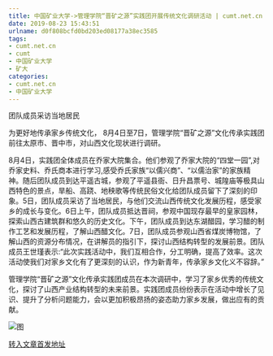 ```yaml
---
title: 中国矿业大学->管理学院“晋矿之源”实践团开展传统文化调研活动 | cumt.net.cn
date: 2019-08-23 15:43:51
urlname: d0f808bcfd0bd203ed08177a38ec3585
tags: 
- cumt.net.cn
- cumt
- 中国矿业大学
- 矿大
categories:
- cumt.net.cn
- 中国矿业大学
---
```



团队成员采访当地居民

为更好地传承家乡传统文化， 8月4日至7日，管理学院“晋矿之源”文化传承实践团前往太原市、晋中市，对山西文化现状进行调研。

8月4日，实践团全体成员在乔家大院集合。他们参观了乔家大院的“四堂一园”,对乔家史料、乔氏商本进行学习,感受乔氏家族“以儒兴商”、“以儒治家”的家族精神。随后团队成员到达平遥古城，参观了平遥县衙、日升昌票号、城隍庙等极具山西特色的景点，旱船、高跷、地秧歌等传统民俗文化给团队成员留下了深刻的印象。5日，团队成员采访了当地居民，与他们交流山西传统文化发展历程，感受家乡的成长与变化。6日上午，团队成员抵达晋祠，参观中国现存最早的皇家园林，探索山西古建筑群和悠久的历史文化。下午，团队成员到达东湖醋园，学习醋的制作工艺和发展历程，了解山西醋文化。7日，团队成员参观山西省煤炭博物馆，了解山西的资源分布情况，在讲解员的指引下，探讨山西结构转型的发展前景。团队成员王世瑾表示:“此次实践活动中，我们互相合作，分工明确，提高了效率。这次活动使我们对家乡文化有了更深刻的认识，作为新青年，传承家乡文化义不容辞。”

管理学院“晋矿之源”文化传承实践团成员在本次调研中，学习了家乡优秀的传统文化，探讨了山西产业结构转型的未来前景。实践团成员纷纷表示在活动中增长了见识、提升了分析问题能力，会以更加积极昂扬的姿态助力家乡发展，做出应有的贡献。



![图](http://xwzx.cumt.edu.cn/_upload/article/images/05/0b/f29c012245d88e1c1f1823ba7d4f/d5b46b99-3de7-4aa4-af95-6e0e34c0e62e.jpg)

[转入文章首发地址](http://xwzx.cumt.edu.cn/30/61/c523a536673/page.htm)